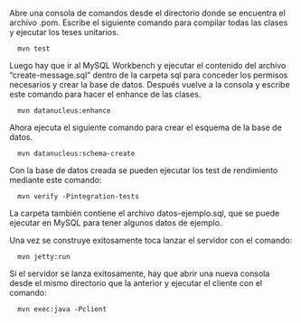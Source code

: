 Abre una consola de comandos desde el directorio donde se encuentra el archivo .pom. Escribe el siguiente comando para compilar todas las clases y ejecutar los teses unitarios.

      mvn test

Luego hay que ir al MySQL Workbench y ejecutar el contenido del archivo “create-message.sql” dentro de la carpeta sql para conceder los permisos necesarios y crear la base de datos. Después vuelve a la consola y escribe este comando para hacer el enhance de las clases.

      mvn datanucleus:enhance


Ahora ejecuta el siguiente comando para crear el esquema de la base de datos. 

      mvn datanucleus:schema-create
      
Con la base de datos creada se pueden ejecutar los test de rendimiento mediante este comando:

      mvn verify -Pintegration-tests

La carpeta también contiene el archivo datos-ejemplo.sql, que se puede ejecutar en MySQL para tener algunos datos de ejemplo.

Una vez se construye exitosamente toca lanzar el servidor con el comando:

      mvn jetty:run 
      
Si el servidor se lanza exitosamente, hay que abrir una nueva consola desde el mismo directorio que la anterior y ejecutar el cliente con el comando:
      
      mvn exec:java -Pclient
